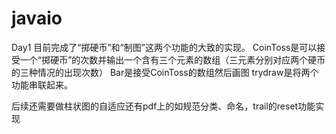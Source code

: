 # javaio
Day1
目前完成了“掷硬币”和“制图”这两个功能的大致的实现。
CoinToss是可以接受一个“掷硬币”的次数并输出一个含有三个元素的数组（三元素分别对应两个硬币的三种情况的出现次数）
Bar是接受CoinToss的数组然后画图
trydraw是将两个功能串联起来。


后续还需要做柱状图的自适应还有pdf上的如规范分类、命名，trail的reset功能实现